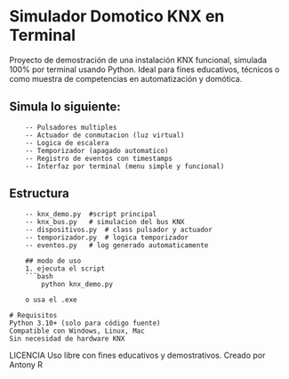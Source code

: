 # Simulador Domotico KNX en Terminal 

Proyecto de demostración de una instalación KNX funcional, simulada 100% por terminal usando Python. Ideal para fines educativos, técnicos o como muestra de competencias en automatización y domótica.

## Simula lo siguiente:
        -- Pulsadores multiples 
        -- Actuador de conmutacion (luz virtual)
        -- Logica de escalera
        -- Temporizador (apagado automatico)
        -- Registro de eventos con timestamps
        -- Interfaz por terminal (menu simple y funcional)

## Estructura  
        -- knx_demo.py  #script principal
        -- knx_bus.py   # simulacion del bus KNX
        -- dispositivos.py  # class pulsador y actuador
        -- temporizador.py  # logica temporizador
        -- eventos.py   # log generado automaticamente

        ## modo de uso
        1. ejecuta el script 
        ```bash 
            python knx_demo.py

        o usa el .exe 

    # Requisitos
    Python 3.10+ (solo para código fuente)
    Compatible con Windows, Linux, Mac
    Sin necesidad de hardware KNX

LICENCIA
    Uso libre con fines educativos y demostrativos.
    Creado por Antony R 